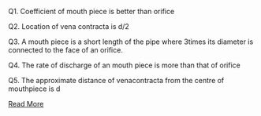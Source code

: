 Q1. Coefficient of mouth piece is better than orifice

Q2. Location of vena contracta is d/2

Q3. A mouth piece is a short length of the pipe where 3times its diameter is connected to the face of an orifice.

Q4. The rate of discharge of an mouth piece is more than that of orifice

Q5. The approximate distance of venacontracta from the centre of mouthpiece is d

[Read More](docs/4.Mouthpieces.pdf)
